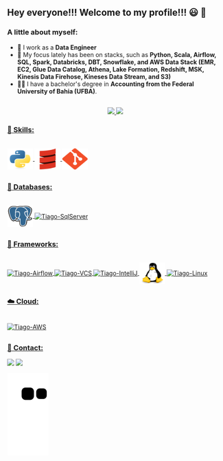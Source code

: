 ## Hey everyone!!! Welcome to my profile!!! :smiley: :wave:

### A little about myself:

- :briefcase: I work as a **Data Engineer**
- :dart: My focus lately has been on stacks, such as **Python, Scala, Airflow, SQL, Spark, Databricks, DBT, Snowflake, and AWS Data Stack (EMR, EC2, Glue Data Catalog, Athena, Lake Formation, Redshift, MSK, Kinesis Data Firehose, Kineses Data Stream, and S3)**
- :man_student: I have a bachelor's degree in **Accounting from the Federal University of Bahia (UFBA)**.

##

<div align="center">
  <a href="https://github.com/tiagovianez">
  <img height="180em" src="https://github-readme-stats.vercel.app/api?username=tiagovianez&show_icons=true&theme=chartreuse-dark&include_all_commits=true&count_private=true"/>
  <img height="180em" src="https://github-readme-stats.vercel.app/api/top-langs/?username=tiagovianez&layout=compact&langs_count=7&theme=chartreuse-dark"/>
</div>
  
  ### :mechanical_arm: Skills:
  <div style="display: inline_block"><br>
  <img align="center" alt="Tiago-Python" height="50" width="60" src="https://raw.githubusercontent.com/devicons/devicon/master/icons/python/python-original.svg">
  <img align="center" alt="Tiago-Python" height="50" width="60" src="https://raw.githubusercontent.com/devicons/devicon/master/icons/scala/scala-original.svg">
  <img align="center" alt="Tiago-Git" height="50" width="60" src="https://raw.githubusercontent.com/devicons/devicon/master/icons/git/git-original.svg"> 
</div> 
  
##
  
  
  ### 🎲 Databases:
  <div style="display: inline_block"><br>  
  <img align="center" alt="Tiago-Postgresql" height="50" width="60" src="https://raw.githubusercontent.com/devicons/devicon/master/icons/postgresql/postgresql-original.svg">
  <img align="center" alt="Tiago-SqlServer" height="50" width="60" src="https://cdn.jsdelivr.net/gh/devicons/devicon/icons/microsoftsqlserver/microsoftsqlserver-plain.svg">
</div>

##

### :wrench: Frameworks:
  <div style="display: inline_block"><br>  
  <img align="center" alt="Tiago-Airflow" height="50" width="60" src="https://avatars.githubusercontent.com/u/33643075?s=280&v=4">
  <img align="center" alt="Tiago-VCS" height="50" height="50" width="60" src="https://cdn.jsdelivr.net/gh/devicons/devicon/icons/vscode/vscode-original.svg">
  <img align="center" alt="Tiago-IntelliJ" height="50" height="50" width="60" src="https://cdn.jsdelivr.net/gh/devicons/devicon/icons/intellij/intellij-original.svg">
  <img align="center" alt="Tiago-Linux" height="50" width="60" src="https://raw.githubusercontent.com/devicons/devicon/master/icons/linux/linux-original.svg">
  <img align="center" alt="Tiago-Linux" height="50" width="60" src="https://cdn.jsdelivr.net/gh/devicons/devicon/icons/windows8/windows8-original.svg">
</div>
   
##

### :cloud: Cloud:
  <div style="display: inline_block"><br>  
  <img align="center" alt="Tiago-AWS" height="50" width="60" src="https://cdn.jsdelivr.net/gh/devicons/devicon/icons/amazonwebservices/amazonwebservices-plain-wordmark.svg">
</div>
                                                                                                                                                 
##
### :iphone: Contact:  
                                                                                                                                                 
<div>
  <a href="https://www.linkedin.com/in/tiagovianez/" target="_blank"><img src="https://img.shields.io/badge/-LinkedIn-%230077B5?style=for-the-badge&logo=linkedin&logoColor=white" target="_blank"></a>
    <a href = "mailto:tiagovianez@gmail.com"><img src="https://img.shields.io/badge/-Gmail-%23333?style=for-the-badge&logo=gmail&logoColor=white>" target="_blank"</a>
 <div>
  
   ![Snake animation](https://github.com/tiagovianez/tiagovianez/blob/output/github-contribution-grid-snake.svg)
 
</div>
